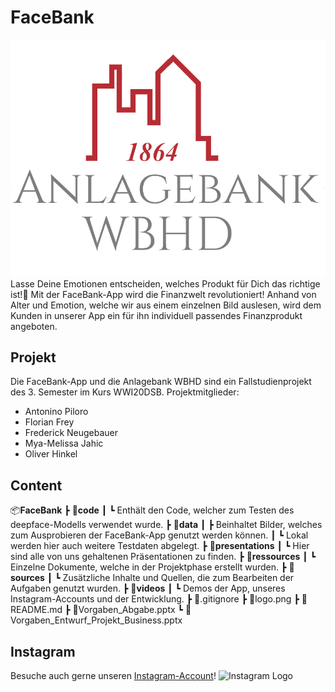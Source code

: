 # FaceBank

![Logo der Anlagebank WBHD](logo.png)
Lasse Deine Emotionen entscheiden, welches Produkt für Dich das richtige ist!🚀
Mit der FaceBank-App wird die Finanzwelt revolutioniert! Anhand von Alter und Emotion, welche wir aus einem einzelnen Bild auslesen, wird dem Kunden in unserer App ein für ihn individuell passendes Finanzprodukt angeboten.

## Projekt

Die FaceBank-App und die Anlagebank WBHD sind ein Fallstudienprojekt des 3. Semester im Kurs WWI20DSB.
Projektmitglieder:

- Antonino Piloro
- Florian Frey
- Frederick Neugebauer
- Mya-Melissa Jahic
- Oliver Hinkel

## Content

📦**FaceBank**
┣ 📂**code**
┃ ┗ Enthält den Code, welcher zum Testen des deepface-Modells verwendet wurde.
┣ 📂**data**
┃ ┣ Beinhaltet Bilder, welches zum Ausprobieren der FaceBank-App genutzt werden können.
┃ ┗ Lokal werden hier auch weitere Testdaten abgelegt.
┣ 📂**presentations**
┃ ┗ Hier sind alle von uns gehaltenen Präsentationen zu finden.
┣ 📂**ressources**
┃ ┗ Einzelne Dokumente, welche in der Projektphase erstellt wurden.
┣ 📂**sources**
┃ ┗ Zusätzliche Inhalte und Quellen, die zum Bearbeiten der Aufgaben genutzt wurden.
┣ 📂**videos**
┃ ┗ Demos der App, unseres Instagram-Accounts und der Entwicklung.
┣ 📜.gitignore
┣ 📜logo.png
┣ 📜README.md
┣ 📜Vorgaben_Abgabe.pptx
┗ 📜Vorgaben_Entwurf_Projekt_Business.pptx

## Instagram

Besuche auch gerne unseren [Instagram-Account](https://www.instagram.com/facebankwbhd/)!
![Instagram Logo](https://upload.wikimedia.org/wikipedia/commons/thumb/e/e7/Instagram_logo_2016.svg/240px-Instagram_logo_2016.svg.png)
